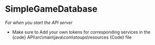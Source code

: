 # SimpleGameDatabase

*For when you start the API server*
* Make sure to Add your own tokens for corresponding services in the {code} API\src\main\java\com\stoups\resources {Code} file